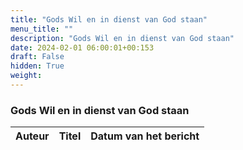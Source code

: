 ```yaml
---
title: "Gods Wil en in dienst van God staan"
menu_title: ""
description: "Gods Wil en in dienst van God staan"
date: 2024-02-01 06:00:01+00:153
draft: False
hidden: True
weight:
---
```

### Gods Wil en in dienst van God staan

**Auteur** | **Titel** | **Datum van het bericht**
---|---|---
